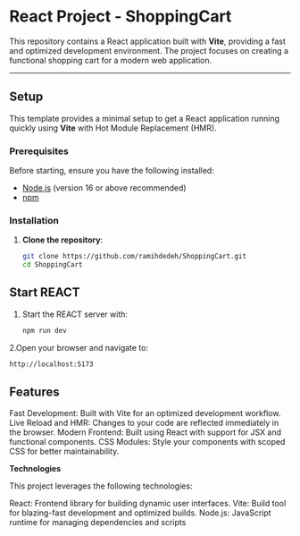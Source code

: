 # React Project - ShoppingCart

This repository contains a React application built with **Vite**, providing a fast and optimized development environment. The project focuses on creating a functional shopping cart for a modern web application.

---

## Setup

This template provides a minimal setup to get a React application running quickly using **Vite** with Hot Module Replacement (HMR).

### Prerequisites

Before starting, ensure you have the following installed:

- [Node.js](https://nodejs.org/) (version 16 or above recommended)
- [npm](https://www.npmjs.com/) 

### Installation

1. **Clone the repository**:
   ```bash
   git clone https://github.com/ramihdedeh/ShoppingCart.git
   cd ShoppingCart
   
## Start REACT

1. Start the REACT server with:
   ```bash
   npm run dev
2.Open your browser and navigate to:
   ```bash
http://localhost:5173
   ```
## Features

Fast Development: Built with Vite for an optimized development workflow.
Live Reload and HMR: Changes to your code are reflected immediately in the browser.
Modern Frontend: Built using React with support for JSX and functional components.
CSS Modules: Style your components with scoped CSS for better maintainability.

**Technologies**

This project leverages the following technologies:

React: Frontend library for building dynamic user interfaces.
Vite: Build tool for blazing-fast development and optimized builds.
Node.js: JavaScript runtime for managing dependencies and scripts

